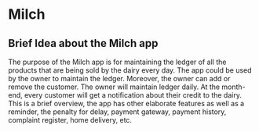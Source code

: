 # Milch

## Brief Idea about the Milch app

The purpose of the Milch app is for maintaining the ledger of all the products that are being sold by the dairy every day. The app could be used by the owner to maintain the ledger. Moreover, the owner can add or remove the customer. The owner will maintain ledger daily. At the month-end, every customer will get a notification about their credit to the dairy. This is a brief overview, the app has other elaborate features as well as a reminder, the penalty for delay, payment gateway, payment history, complaint register, home delivery, etc.

